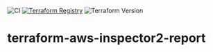 ![CI](https://github.com/stroeer/terraform-aws-inspector2-report/workflows/static%20analysis/badge.svg) [![Terraform Registry](https://img.shields.io/badge/Terraform%20Registry-0.0.3-blue.svg)](https://registry.terraform.io/modules/stroeer/inspector2-report/aws/0.0.3) ![Terraform Version](https://img.shields.io/badge/Terraform-1.8+-green.svg)
# terraform-aws-inspector2-report
